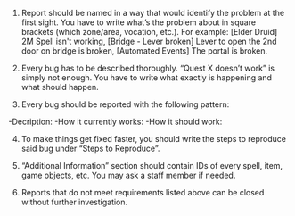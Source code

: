 1. Report should be named in a way that would identify the problem at the first sight.
You have to write what’s the problem about in square brackets (which zone/area, vocation, etc.).
For example: [Elder Druid] 2M Spell isn't working, [Bridge - Lever broken] Lever to open the 2nd door on bridge is broken, [Automated Events] The portal is broken.

2. Every bug has to be described thoroughly. “Quest X doesn’t work” is simply not enough. You have to write what exactly is happening and what should happen.

3. Every bug should be reported with the following pattern:

-Decription:
-How it currently works:
-How it should work:

4. To make things get fixed faster, you should write the steps to reproduce said bug under “Steps to Reproduce”.

5. “Additional Information” section should contain IDs of every spell, item, game objects, etc. You may ask a staff member if needed.

6. Reports that do not meet requirements listed above can be closed without further investigation.
